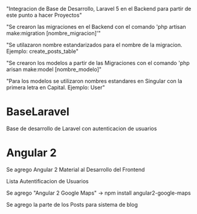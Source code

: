 "Integracion de Base de Desarrollo, Laravel 5 en el Backend para partir de este punto a hacer Proyectos"

"Se crearon las migraciones en el Backend con el comando 'php artisan make:migration [nombre_migracion]'"

"Se utilazaron nombre estandarizados para el nombre de la migracion. Ejemplo: create_posts_table"

"Se crearon los modelos a partir de las Migraciones con el comando 'php arisan make:model [nombre_modelo]"

"Para los modelos se utilizaron nombres estandares en Singular con la primera letra en Capital. Ejemplo: User"
# BaseLaravel
Base de desarrollo de Laravel con autenticacion de usuarios

# Angular 2

Se agrego Angular 2 Material al Desarrollo del Frontend

Lista Autentificacion de Usuarios

Se agrego "Angular 2 Google Maps" -> npm install angular2-google-maps

Se agrego la parte de los Posts para sistema de blog